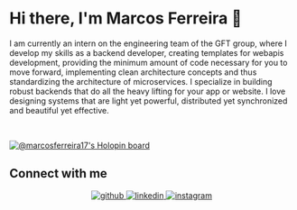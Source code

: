 # Hi there, I'm Marcos Ferreira 👋
I am currently an intern on the engineering team of the GFT group, where I develop my skills as a backend developer, creating templates for webapis development, providing the minimum amount of code necessary for you to move forward, implementing clean architecture concepts and thus standardizing the architecture of microservices. I specialize in building robust backends that do all the heavy lifting for your app or website. I love designing systems that are light yet powerful, distributed yet synchronized and beautiful yet effective.

<br/>  

[![@marcosferreira17's Holopin board](https://holopin.me/marcosferreira17)](https://holopin.io/@marcosferreira17)
<br/>  
## Connect with me  
<div align="center">
<a href="https://github.com/MarcosFerreira17" target="_blank">
<img src=https://img.shields.io/badge/github-%2324292e.svg?&style=for-the-badge&logo=github&logoColor=white alt=github style="margin-bottom: 5px;" />
</a>
<a href="https://linkedin.com/in/marcoswferreira" target="_blank">
<img src=https://img.shields.io/badge/linkedin-%231E77B5.svg?&style=for-the-badge&logo=linkedin&logoColor=white alt=linkedin style="margin-bottom: 5px;" />
</a>
<a href="https://instagram.com/Marcos_Ferreira.17" target="_blank">
<img src=https://img.shields.io/badge/instagram-%23000000.svg?&style=for-the-badge&logo=instagram&logoColor=white alt=instagram style="margin-bottom: 5px;" />
</a>  
</div>  
<br/>  
